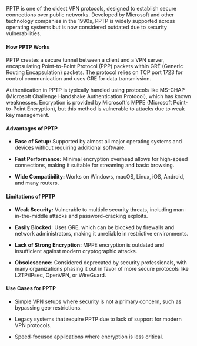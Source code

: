 PPTP is one of the oldest VPN protocols, designed to establish secure connections over public networks. Developed by Microsoft and other technology companies in the 1990s, PPTP is widely supported across operating systems but is now considered outdated due to security vulnerabilities.

#### **How PPTP Works**

PPTP creates a secure tunnel between a client and a VPN server, encapsulating Point-to-Point Protocol (PPP) packets within GRE (Generic Routing Encapsulation) packets. The protocol relies on TCP port 1723 for control communication and uses GRE for data transmission.

Authentication in PPTP is typically handled using protocols like MS-CHAP (Microsoft Challenge Handshake Authentication Protocol), which has known weaknesses. Encryption is provided by Microsoft's MPPE (Microsoft Point-to-Point Encryption), but this method is vulnerable to attacks due to weak key management.

#### **Advantages of PPTP**

- **Ease of Setup:** Supported by almost all major operating systems and devices without requiring additional software.

- **Fast Performance:** Minimal encryption overhead allows for high-speed connections, making it suitable for streaming and basic browsing.

- **Wide Compatibility:** Works on Windows, macOS, Linux, iOS, Android, and many routers.

#### **Limitations of PPTP**

- **Weak Security:** Vulnerable to multiple security threats, including man-in-the-middle attacks and password-cracking exploits.

- **Easily Blocked:** Uses GRE, which can be blocked by firewalls and network administrators, making it unreliable in restrictive environments.

- **Lack of Strong Encryption:** MPPE encryption is outdated and insufficient against modern cryptographic attacks.

- **Obsolescence:** Considered deprecated by security professionals, with many organizations phasing it out in favor of more secure protocols like L2TP/IPsec, OpenVPN, or WireGuard.

#### **Use Cases for PPTP**

- Simple VPN setups where security is not a primary concern, such as bypassing geo-restrictions.

- Legacy systems that require PPTP due to lack of support for modern VPN protocols.

- Speed-focused applications where encryption is less critical.